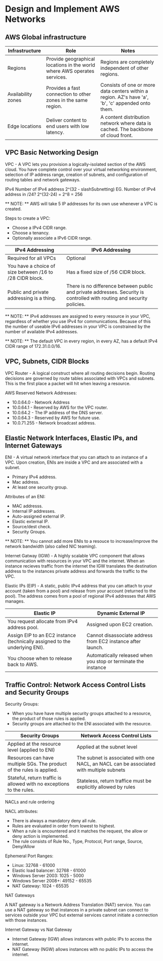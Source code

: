 # Design and Implement AWS Networks

## AWS Global infrastructure

| Infrastructure | Role | Notes |
| -------------- | ---- | ----- |
| Regions | Provide geographical locations in the world where AWS operates services. | Regions are completely independent of other regions. |
| Availability zones | Provides a fast connection to other zones in the same region. | Consists of one or more data centers within a region. AZ's have 'a', 'b', 'c' appended onto them. |
| Edge locations | Deliver content to end users with low latency. | A content distribution network where data is cached. The backbone of cloud front. |

## VPC Basic Networking Design

VPC - A VPC lets you provision a logically-isolated section of the AWS cloud. You have complete control over your virtual networking environment, selection of IP address range, creation of subnets, and configuration of routing tables and network gateways.

IPv4 Number of IPv4 address
2^(32 - slashSubnetting)
EG. Number of IPv4 address in /24?
2^(32-24) = 2^8 = 256

** NOTE: ** AWS will take 5 IP addresses for its own use whenever a VPC is created.

Steps to create a VPC:
* Choose a IPv4 CIDR range.
* Choose a tenancy.
* Optionally associate a IPv6 CIDR range.

| IPv4 Addressing | IPv6 Addressing |
| --------------- | --------------- |
| Required for all VPCs | Optional |
| You have a choice of size between /16 to /28 CIDR block. | Has a fixed size of /56 CIDR block. |
| Public and private addressing is a thing. | There is no difference between public and private addresses. Security is controlled with routing and security policies. |

** NOTE: ** IPv4 addresses are assigned to every resource in your VPC, regardless of whether you use IPv4 for communications. Because of this the number of useable IPv6 addresses in your VPC is constrained by the number of available IPv4 addresses.

** NOTE: ** The default VPC in every region, in every AZ, has a default IPv4 CIDR range of 172.31.0.0/16.

## VPC, Subnets, CIDR Blocks

VPC Router - A logical construct where all routing decisions begin. Routing decisions are governed by route tables associated with VPCs and subnets. This is the first place a packet will hit when leaving a resource.

AWS Reserved Network Addresses:
* 10.0.64.0 - Network Address
* 10.0.64.1 - Reserved by AWS for the VPC router.
* 10.0.64.2 - The IP address of the DNS server.
* 10.0.64.3 - Reserved by AWS for future use.
* 10.0.71.255 - Network broadcast address.

## Elastic Network Interfaces, Elastic IPs, and Internet Gateways

ENI - A virtual network interface that you can attach to an instance of a VPC. Upon creation, ENIs are inside a VPC and are associated with a subnet.
* Primary IPv4 address.
* Mac address.
* At least one security group.

Attributes of an ENI:
* MAC addresss.
* Internal IP addresses.
* Auto-assigned external IP.
* Elastic external IP.
* Source/dest check.
* Security Groups.

** NOTE: ** You cannot add more ENIs to a resouce to increase/improve the network bandwidth (also called NIC teaming).

Internet Gatway (IGW) - A highly scalable VPC component that allows communication with resources in your VPC and the internet. When an instance recieves traffic from the internet the IGW translates the destination address to the instances private address and forwards the traffic to the VPC.

Elastic IPs (EIP) - A static, public IPv4 address that you can attach to your account (taken from a pool) and release from your account (returned to the pool). The address comes from a pool of regional IPv4 addresses that AWS manages.

| Elastic IP | Dynamic External IP |
| ---------- | ------------------- |
| You request allocate from IPv4 address pool. | Assigned upon EC2 creation. |
| Assign EIP to an EC2 instance (technically assigned to the underlying ENI). | Cannot disassociate address from EC2 instance after launch. |
| You choose when to release back to AWS. | Automatically released when you stop or terminate the instance |

## Traffic Control: Network Access Control Lists and Security Groups

Security Groups:
* When you have have multiple security groups attached to a resource, the product of those rules is applied.
* Security groups are attached to the ENI associated with the resource.

| Security Groups | Network Access Control Lists |
| --------------- | ---------------------------- |
| Applied at the resource level (applied to ENI) | Applied at the subnet level |
| Resources can have multiple SGs. The product of the rules is applied. | The subnet is associated with one NACL, an NACL can be associated with multiple subnets |
| Stateful, return traffic is allowed with no exceptions to the rules. | Stateless, return traffice must be explicitly allowed by rules |

NACLs and rule ordering

NACL attributes:
* There is always a mandatory deny all rule.
* Rules are evaluated in order from lowest to highest.
* When a rule is encountered and it matches the request, the allow or deny action is implemented.
* The rule consists of Rule No., Type, Protocol, Port range, Source, Deny/Allow 

Ephemeral Port Ranges:
* Linux: 32768 - 61000
* Elastic load balancer: 32768 - 61000
* Windows Server 2003: 1025 - 5000
* Windows Server 2008+: 49152 - 65535
* NAT Gateway: 1024 - 65535

NAT Gateways

A NAT gateway is a Network Address Translation (NAT) service. You can use a NAT gateway so that instances in a private subnet can connect to services outside your VPC but external services cannot initiate a connection with those instances.

Internet Gateway vs Nat Gateway
* Internet Gateway (IGW) allows instances with public IPs to access the internet.
* NAT Gateway (NGW) allows instances with no public IPs to access the internet.
